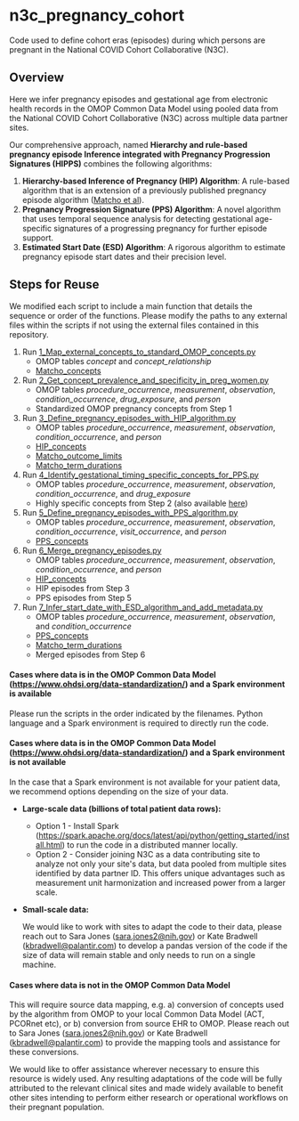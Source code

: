 # n3c_pregnancy_cohort
Code used to define cohort eras (episodes) during which persons are pregnant in the National COVID Cohort Collaborative (N3C).

## Overview
Here we infer pregnancy episodes and gestational age from electronic health records in the OMOP Common Data Model using pooled data from the National COVID Cohort Collaborative (N3C) across multiple data partner sites.

Our comprehensive approach, named **Hierarchy and rule-based pregnancy episode Inference integrated with Pregnancy Progression Signatures (HIPPS)** combines the following algorithms: 
1. **Hierarchy-based Inference of Pregnancy (HIP) Algorithm**: A rule-based algorithm that is an extension of a previously published pregnancy episode algorithm ([Matcho et al](https://journals.plos.org/plosone/article?id=10.1371/journal.pone.0192033)). 
2. **Pregnancy Progression Signature (PPS) Algorithm**: A novel algorithm that uses temporal sequence analysis for detecting gestational age-specific signatures of a progressing pregnancy for further episode support.
3. **Estimated Start Date (ESD) Algorithm**: A rigorous algorithm to estimate pregnancy episode start dates and their precision level.

## Steps for Reuse

We modified each script to include a main function that details the sequence or order of the functions. Please modify the paths to any external files within the scripts if not using the external files contained in this repository. 

1. Run [1_Map_external_concepts_to_standard_OMOP_concepts.py](https://github.com/jonessarae/n3c_pregnancy_cohort/blob/main/1_Map_external_concepts_to_standard_OMOP_concepts.py) 
     * OMOP tables *concept* and *concept_relationship*
     * [Matcho_concepts](https://github.com/jonessarae/n3c_pregnancy_cohort/blob/main/Matcho_concepts.xlsx)
2. Run [2_Get_concept_prevalence_and_specificity_in_preg_women.py](https://github.com/jonessarae/n3c_pregnancy_cohort/blob/main/2_Get_concept_prevalence_and_specificity_in_preg_women.py)
     * OMOP tables *procedure_occurrence*, *measurement*, *observation*, *condition_occurrence*, *drug_exposure*, and *person*
     * Standardized OMOP pregnancy concepts from Step 1 
3. Run [3_Define_pregnancy_episodes_with_HIP_algorithm.py](https://github.com/jonessarae/n3c_pregnancy_cohort/blob/main/3_Define_pregnancy_episodes_with_HIP_algorithm.py)
     * OMOP tables *procedure_occurrence*, *measurement*, *observation*, *condition_occurrence*, and *person*
     * [HIP_concepts](https://github.com/jonessarae/n3c_pregnancy_cohort/blob/main/HIP_concepts.xlsx)
     * [Matcho_outcome_limits](https://github.com/jonessarae/n3c_pregnancy_cohort/blob/main/Matcho_outcome_limits.xlsx)
     * [Matcho_term_durations](https://github.com/jonessarae/n3c_pregnancy_cohort/blob/main/Matcho_term_durations.xlsx)
4. Run [4_Identify_gestational_timing_specific_concepts_for_PPS.py](https://github.com/jonessarae/n3c_pregnancy_cohort/blob/main/4_Identify_gestational_timing_specific_concepts_for_PPS.py)
     * OMOP tables *procedure_occurrence*, *measurement*, *observation*, *condition_occurrence*, and *drug_exposure*
     * Highly specific concepts from Step 2 (also available [here](https://github.com/jonessarae/n3c_pregnancy_cohort/blob/main/Highly_specific_concepts.xlsx)) 
5. Run [5_Define_pregnancy_episodes_with_PPS_algorithm.py](https://github.com/jonessarae/n3c_pregnancy_cohort/blob/main/5_Define_pregnancy_episodes_with_PPS_algorithm.py)
     * OMOP tables *procedure_occurrence*, *measurement*, *observation*, *condition_occurrence*, *visit_occurrence*, and *person*
     * [PPS_concepts](https://github.com/jonessarae/n3c_pregnancy_cohort/blob/main/PPS_concepts.xlsx)
6. Run [6_Merge_pregnancy_episodes.py](https://github.com/jonessarae/n3c_pregnancy_cohort/blob/main/6_Merge_pregnancy_episodes.py)
     * OMOP tables *procedure_occurrence*, *measurement*, *observation*, *condition_occurrence*, and *person*
     * [HIP_concepts](https://github.com/jonessarae/n3c_pregnancy_cohort/blob/main/HIP_concepts.xlsx)
     * HIP episodes from Step 3
     * PPS episodes from Step 5
7. Run [7_Infer_start_date_with_ESD_algorithm_and_add_metadata.py](https://github.com/jonessarae/n3c_pregnancy_cohort/blob/main/7_Infer_start_date_with_ESD_algorithm_and_add_metadata.py)
     * OMOP tables *procedure_occurrence*, *measurement*, *observation*, and *condition_occurrence*
     * [PPS_concepts](https://github.com/jonessarae/n3c_pregnancy_cohort/blob/main/PPS_concepts.xlsx)
     * [Matcho_term_durations](https://github.com/jonessarae/n3c_pregnancy_cohort/blob/main/Matcho_term_durations.xlsx)
     * Merged episodes from Step 6

#### Cases where data is in the OMOP Common Data Model (https://www.ohdsi.org/data-standardization/) and a Spark environment is available
Please run the scripts in the order indicated by the filenames. Python language and a Spark environment is required to directly run the code. 

#### Cases where data is in the OMOP Common Data Model (https://www.ohdsi.org/data-standardization/) and a Spark environment is not available
In the case that a Spark environment is not available for your patient data, we recommend options depending on the size of your data.

 * **Large-scale data (billions of total patient data rows):**

     * Option 1 - Install Spark (https://spark.apache.org/docs/latest/api/python/getting_started/install.html) to run the code in a distributed manner locally.
     * Option 2 - Consider joining N3C as a data contributing site to analyze not only your site's data, but data pooled from multiple sites identified by data partner ID. This offers unique advantages such as measurement unit harmonization and increased power from a larger scale.

* **Small-scale data:**

    We would like to work with sites to adapt the code to their data, please reach out to Sara Jones (sara.jones2@nih.gov) or Kate Bradwell (kbradwell@palantir.com) to develop a pandas version of the code if the size of data will remain stable and only needs to run on a single machine.

#### Cases where data is not in the OMOP Common Data Model
This will require source data mapping, e.g. a) conversion of concepts used by the algorithm from OMOP to your local Common Data Model (ACT, PCORnet etc), or b) conversion from source EHR to OMOP. Please reach out to Sara Jones (sara.jones2@nih.gov) or Kate Bradwell (kbradwell@palantir.com) to provide the mapping tools and assistance for these conversions.

We would like to offer assistance wherever necessary to ensure this resource is widely used. Any resulting adaptations of the code will be fully attributed to the relevant clinical sites and made widely available to benefit other sites intending to perform either research or operational workflows on their pregnant population.
